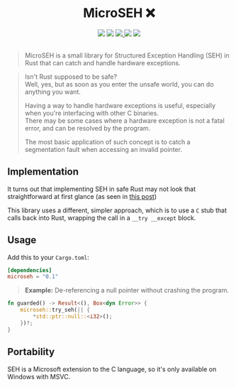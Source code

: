<h1 align="center">MicroSEH ❌</h1>

<div align="center">
  <a href="https://crates.io/crates/microseh"><img src="https://img.shields.io/crates/v/microseh.svg"/></a>
  <a href="https://docs.rs/microseh"><img src="https://docs.rs/microseh/badge.svg"/></a>
  <a href="https://github.com/sonodima/microseh/actions?workflow=CI">
    <img src="https://github.com/sonodima/microseh/workflows/CI/badge.svg"/>
  </a>
  <a href="https://crates.io/crates/microseh"><img src="https://img.shields.io/crates/d/microseh?color=pink"/></a>
  <img src="https://img.shields.io/badge/license-MIT-blue.svg"/>
</div>

<br>

> MicroSEH is a small library for Structured Exception Handling (SEH) in Rust that can catch
> and handle hardware exceptions.

> Isn't Rust supposed to be safe?<br>
> Well, yes, but as soon as you enter the unsafe world, you can do anything you want.
>
> Having a way to handle hardware exceptions is useful, especially when you're interfacing with other C binaries.<br>
> There may be some cases where a hardware exception is not a fatal error, and can be resolved by the program.
>
> The most basic application of such concept is to catch a segmentation fault when accessing an invalid pointer.

## Implementation

It turns out that implementing SEH in safe Rust may not look that straightforward at first glance (as seen
in [this post](https://engineering.zeroitlab.com/2022/03/13/rust-seh))

This library uses a different, simpler approach, which is to use a `C` stub that calls back into Rust,
wrapping the call in a `__try __except` block.

## Usage

Add this to your `Cargo.toml`:

```toml
[dependencies]
microseh = "0.1"
```

> <b>Example:</b> De-referencing a null pointer without crashing the program.

```rust
fn guarded() -> Result<(), Box<dyn Error>> {
    microseh::try_seh(|| {
        *std::ptr::null::<i32>();
    })?;
}
```

## Portability

SEH is a Microsoft extension to the C language, so it's only available on Windows with MSVC.
